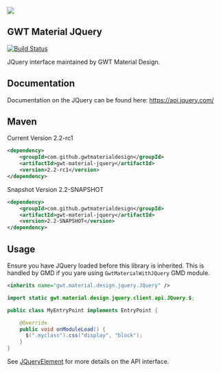 <img src="http://i.imgur.com/5GxyXx6.png" />

## GWT Material JQuery

[![Build Status](https://travis-ci.org/GwtMaterialDesign/gwt-material-jquery.svg?branch=master)](https://travis-ci.org/GwtMaterialDesign/gwt-material-jquery)

JQuery interface maintained by GWT Material Design.

## Documentation

Documentation on the JQuery can be found here: https://api.jquery.com/

## Maven
Current Version 2.2-rc1
```xml
<dependency>
    <groupId>com.github.gwtmaterialdesign</groupId>
    <artifactId>gwt-material-jquery</artifactId>
    <version>2.2-rc1</version>
</dependency>
```
Snapshot Version 2.2-SNAPSHOT
```xml
<dependency>
    <groupId>com.github.gwtmaterialdesign</groupId>
    <artifactId>gwt-material-jquery</artifactId>
    <version>2.2-SNAPSHOT</version>
</dependency>
```

## Usage
Ensure you have JQuery loaded before this library is inherited.
This is handled by GMD if you yare using `GwtMaterialWithJQuery` GMD module.

```xml
<inherits name="gwt.material.design.jquery.JQuery" />
```

```java
import static gwt.material.design.jquery.client.api.JQuery.$;

public class MyEntryPoint implements EntryPoint {

    @Override
    public void onModuleLoad() {
      $(".myclass").css("display", "block");
    }
}
```

See [JQueryElement](https://github.com/GwtMaterialDesign/gwt-material-jquery/blob/master/src/main/java/gwt/material/design/jquery/client/api/JQueryElement.java) for more details on the API interface.
